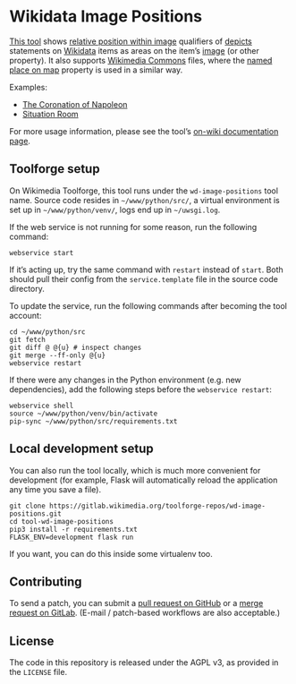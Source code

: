 # Wikidata Image Positions

[This tool](https://wd-image-positions.toolforge.org/) shows
[relative position within image](https://www.wikidata.org/wiki/Property:P2677) qualifiers
of [depicts](https://www.wikidata.org/wiki/Property:P180) statements on [Wikidata](https://www.wikidata.org/) items
as areas on the item’s [image](https://www.wikidata.org/wiki/Property:P18) (or other property).
It also supports [Wikimedia Commons](https://commons.wikimedia.org/) files,
where the [named place on map](https://www.wikidata.org/wiki/Property:P9664) property is used in a similar way.

Examples:

* [The Coronation of Napoleon](https://wd-image-positions.toolforge.org/item/Q1231009)
* [Situation Room](https://wd-image-positions.toolforge.org/item/Q2915674)

For more usage information,
please see the tool’s [on-wiki documentation page](https://www.wikidata.org/wiki/User:Lucas_Werkmeister/Wikidata_Image_Positions).

## Toolforge setup

On Wikimedia Toolforge, this tool runs under the `wd-image-positions` tool name.
Source code resides in `~/www/python/src/`,
a virtual environment is set up in `~/www/python/venv/`,
logs end up in `~/uwsgi.log`.

If the web service is not running for some reason, run the following command:
```
webservice start
```
If it’s acting up, try the same command with `restart` instead of `start`.
Both should pull their config from the `service.template` file in the source code directory.

To update the service, run the following commands after becoming the tool account:
```
cd ~/www/python/src
git fetch
git diff @ @{u} # inspect changes
git merge --ff-only @{u}
webservice restart
```

If there were any changes in the Python environment (e.g. new dependencies),
add the following steps before the `webservice restart`:
```
webservice shell
source ~/www/python/venv/bin/activate
pip-sync ~/www/python/src/requirements.txt
```

## Local development setup

You can also run the tool locally, which is much more convenient for development
(for example, Flask will automatically reload the application any time you save a file).

```
git clone https://gitlab.wikimedia.org/toolforge-repos/wd-image-positions.git
cd tool-wd-image-positions
pip3 install -r requirements.txt
FLASK_ENV=development flask run
```

If you want, you can do this inside some virtualenv too.

## Contributing

To send a patch, you can submit a
[pull request on GitHub](https://github.com/lucaswerkmeister/tool-wd-image-positions) or a
[merge request on GitLab](https://gitlab.wikimedia.org/toolforge-repos/wd-image-positions).
(E-mail / patch-based workflows are also acceptable.)

## License

The code in this repository is released under the AGPL v3, as provided in the `LICENSE` file.
